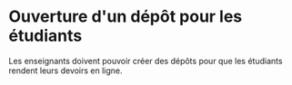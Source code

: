 # Ouverture d'un dépôt pour les étudiants

Les enseignants doivent pouvoir créer des dépôts pour que les étudiants rendent leurs devoirs en ligne.
